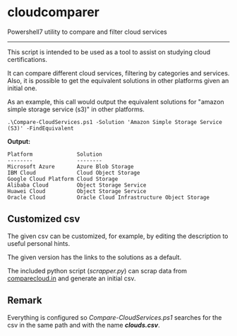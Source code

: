 # cloudcomparer

Powershell7 utility to compare and filter cloud services

___

This script is intended to be used as a tool to assist on studying cloud certifications.

It can compare different cloud services, filtering by categories and services. Also, it is possible to get the equivalent solutions
in other platforms given an initial one.

As an example, this call would output the equivalent solutions for "amazon simple storage service (s3)" in other platforms.

```powershell7
.\Compare-CloudServices.ps1 -Solution 'Amazon Simple Storage Service (S3)' -FindEquivalent
```

**Output:**

```powershell7
Platform              Solution
--------              --------
Microsoft Azure       Azure Blob Storage
IBM Cloud             Cloud Object Storage
Google Cloud Platform Cloud Storage
Alibaba Cloud         Object Storage Service
Huawei Cloud          Object Storage Service
Oracle Cloud          Oracle Cloud Infrastructure Object Storage
```

## Customized csv

The given csv can be customized, for example, by editing the description to useful personal hints.

The given version has the links to the solutions as a default.

The included python script (*scrapper.py*) can scrap data from [comparecloud.in](**https://comparecloud.in/**) and generate an initial csv.

## Remark

Everything is configured so *Compare-CloudServices.ps1* searches for the csv in the same path and with the name ***clouds.csv***.
